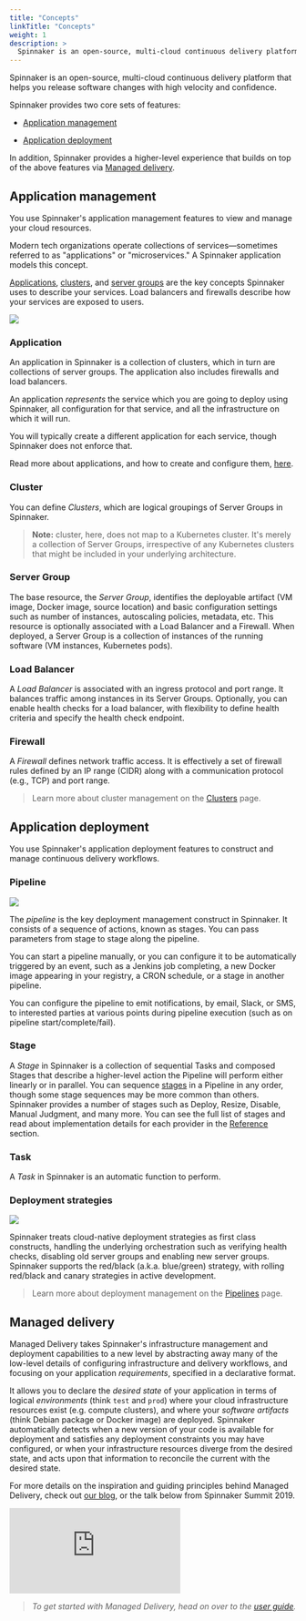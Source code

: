 ```yaml
---
title: "Concepts"
linkTitle: "Concepts"
weight: 1
description: >
  Spinnaker is an open-source, multi-cloud continuous delivery platform that helps you release software changes with high velocity and confidence.
---
```


Spinnaker is an open-source, multi-cloud continuous delivery platform that helps
you release software changes with high velocity and confidence.

Spinnaker provides two core sets of features:

* [Application management](#application-management)

* [Application deployment](#application-deployment)

In addition, Spinnaker provides a higher-level experience that builds on top of the above features via [Managed delivery](#managed-delivery).

## Application management

You use Spinnaker's application management features to view and manage your
cloud resources.

Modern tech organizations operate collections of services&mdash;sometimes
referred to as "applications" or "microservices." A Spinnaker application models
this concept.

[Applications](#application), [clusters](#cluster), and [server
groups](#server-group) are the key concepts Spinnaker uses to describe your
services. Load balancers and firewalls describe how your services are exposed to
users.

![](clusters.png)

### Application

An application in Spinnaker is a collection of clusters, which in turn are
collections of server groups. The application also includes firewalls and load
balancers.

An application *represents* the service which you are going to deploy using
Spinnaker, all configuration for that service, and all the infrastructure on
which it will run.

You will typically create a different application for each service, though
Spinnaker does not enforce that.

Read more about applications, and how to create and configure them,
[here](/docs/guides/user/applications/).

### Cluster

You can define *Clusters*, which are logical groupings of Server Groups in
Spinnaker.

> **Note:** cluster, here, does not map to a Kubernetes cluster. It's merely a
> collection of Server Groups, irrespective of any Kubernetes clusters that might
> be included in your underlying architecture.

### Server Group

The base resource, the *Server Group*, identifies the deployable artifact (VM image, Docker image, source location) and basic configuration settings such as number of instances, autoscaling policies, metadata, etc.
This resource is optionally associated with a Load Balancer and a Firewall.
When deployed, a Server Group is a collection of instances of the running
software (VM instances, Kubernetes pods).

### Load Balancer

A *Load Balancer* is associated with an ingress protocol and port range. It balances traffic among instances in its Server Groups. Optionally, you can enable health checks for a load balancer, with flexibility to define health criteria and specify the health check endpoint.

### Firewall

A *Firewall* defines network traffic access. It is effectively a set of firewall rules defined by an IP range (CIDR) along with a communication protocol (e.g., TCP) and port range.

> Learn more about cluster management on the [Clusters](/docs/concepts/clusters/) page.

## Application deployment

You use Spinnaker's application deployment features to construct and manage continuous delivery workflows.

### Pipeline

![](pipelines.png)

The *pipeline* is the key deployment management construct in Spinnaker.
It consists of a sequence of actions, known as stages. You can pass parameters
from stage to stage along the pipeline.

You can start a pipeline manually, or you can configure it to be automatically
triggered by an event, such as a Jenkins job completing, a new Docker image appearing in your registry, a CRON schedule, or a stage in another pipeline.

You can configure the pipeline to emit notifications, by email, Slack, or SMS,
to interested parties at various points during pipeline execution (such as on
pipeline start/complete/fail).

### Stage

A *Stage* in Spinnaker is a collection of sequential Tasks and composed Stages that
describe a higher-level action the Pipeline will perform either linearly or in parallel.
You can sequence [stages](/docs/reference/pipeline/stages/) in a Pipeline in any order, though some
stage sequences may be more common than others. Spinnaker provides a number of
stages such as Deploy, Resize, Disable, Manual Judgment, and many more. You can
see the full list of stages and read about implementation details for each
provider in the [Reference](/docs/reference/providers) section.

### Task

A *Task* in Spinnaker is an automatic function to perform.

### Deployment strategies

![](deployment-strategies.png)

Spinnaker treats cloud-native deployment strategies as first class constructs, handling the underlying orchestration such as verifying health checks, disabling old server groups and enabling new server groups. Spinnaker supports the red/black (a.k.a. blue/green) strategy, with rolling red/black and canary strategies in active development.

> Learn more about deployment management on the [Pipelines](/docs/concepts/pipelines/) page.

## Managed delivery
Managed Delivery takes Spinnaker's infrastructure management and deployment capabilities
to a new level by abstracting away many of the low-level details of configuring infrastructure
and delivery workflows, and focusing on your application _requirements_, specified in a declarative
format.

It allows you to declare the _desired state_ of your application in terms of logical _environments_
(think `test` and `prod`) where your cloud infrastructure resources exist (e.g. compute clusters),
and where your _software artifacts_ (think Debian package or Docker image) are deployed. 
Spinnaker automatically detects when a new version of your code is available for deployment and
satisfies any deployment constraints you may have configured, or when your infrastructure resources
diverge from the desired state, and acts upon that information to reconcile the current with the 
desired state. 

For more details on the inspiration and guiding principles behind
Managed Delivery, check out [our blog](https://blog.spinnaker.io/managed-delivery-evolving-continuous-delivery-at-netflix-eb74877fb33c),
or the talk below from Spinnaker Summit 2019.

<iframe src="https://www.youtube.com/embed/mEgvOfmLnlY" frameborder="0" allow="accelerometer; autoplay; clipboard-write; encrypted-media; gyroscope; picture-in-picture" allowfullscreen></iframe>

> _To get started with Managed Delivery, head on over to the [user guide](/docs/guides/user/managed-delivery/)._